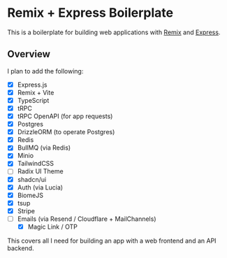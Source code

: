 # Remix + Express Boilerplate

This is a boilerplate for building web applications with [Remix](https://remix.run) and [Express](https://expressjs.com/).

## Overview

I plan to add the following:

- [x] Express.js
- [x] Remix + Vite
- [x] TypeScript
- [x] tRPC
- [x] tRPC OpenAPI (for app requests)
- [x] Postgres
- [x] DrizzleORM (to operate Postgres)
- [x] Redis
- [x] BullMQ (via Redis)
- [x] Minio
- [x] TailwindCSS
- [ ] Radix UI Theme
- [x] shadcn/ui
- [x] Auth (via Lucia)
- [x] BiomeJS
- [x] tsup
- [x] Stripe
- [ ] Emails (via Resend / Cloudflare + MailChannels)
  - [x] Magic Link / OTP

This covers all I need for building an app with a web frontend and an API backend.